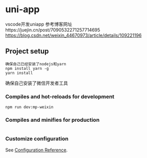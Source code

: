 # uni-app
vscode开发uniapp 参考博客网址https://juejin.cn/post/7090532271257714695   https://blog.csdn.net/weixin_44670973/article/details/109221196
## Project setup
       
```
确保自己已经安装了nodejs和yarn
npm install yarn -g
yarn install
```
确保自己安装了微信开发者工具
### Compiles and hot-reloads for development
```
npm run dev:mp-weixin
```

### Compiles and minifies for production
```

```

### Customize configuration
See [Configuration Reference](https://cli.vuejs.org/config/).
